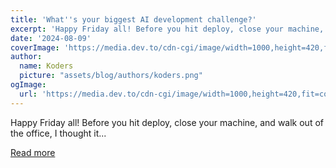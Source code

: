 ```yaml
---
title: 'What''s your biggest AI development challenge?'
excerpt: 'Happy Friday all! Before you hit deploy, close your machine, and walk out of the office, I thought it...'
date: '2024-08-09'
coverImage: 'https://media.dev.to/cdn-cgi/image/width=1000,height=420,fit=cover,gravity=auto,format=auto/https%3A%2F%2Fdev-to-uploads.s3.amazonaws.com%2Fuploads%2Farticles%2F3741roeu4xqv3vthdvvo.png'
author:
  name: Koders
  picture: "assets/blog/authors/koders.png"
ogImage:
  url: 'https://media.dev.to/cdn-cgi/image/width=1000,height=420,fit=cover,gravity=auto,format=auto/https%3A%2F%2Fdev-to-uploads.s3.amazonaws.com%2Fuploads%2Farticles%2F3741roeu4xqv3vthdvvo.png'
---
```


Happy Friday all! Before you hit deploy, close your machine, and walk out of the office, I thought it...

[Read more](https://dev.to/kitops/whats-your-biggest-ai-development-challenge-1j0i)
